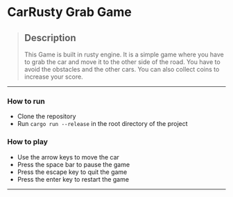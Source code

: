 # CarRusty Grab Game

> ## Description
>
> This Game is built in rusty engine. It is a simple game where you have to grab the car and move it to the other side of the road. You have to avoid the obstacles and the other cars. You can also collect coins to increase your score. 

<hr/>

### How to run

- Clone the repository
- Run `cargo run --release` in the root directory of the project

### How to play

- Use the arrow keys to move the car
- Press the space bar to pause the game
- Press the escape key to quit the game
- Press the enter key to restart the game

<hr/>

